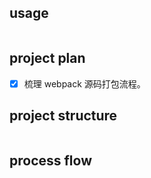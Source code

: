 ## usage

```javascript
```

## project plan

- [x] 梳理 webpack 源码打包流程。

## project structure

```bash

```

## process flow
